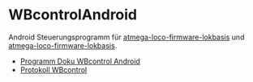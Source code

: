 # WBcontrolAndroid

Android Steuerungsprogramm für [atmega-loco-firmware-lokbasis](../../../atmega-loco-firmware-lokbasis) und [atmega-loco-firmware-lokbasis](../../../raspi-loco-server).

* [Programm Doku WBcontrol Android](../../../wiki/wiki/WBcontrol-Android-Programm-Doku)     
* [Protokoll WBcontrol](../../../wiki/wiki/Protokoll-WBcontrol)     
